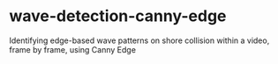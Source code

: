 # wave-detection-canny-edge
Identifying edge-based wave patterns on shore collision within a video, frame by frame, using Canny Edge
